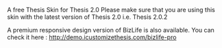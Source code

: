 A free Thesis Skin for Thesis 2.0
Please make sure that you are using this skin with the latest version of Thesis 2.0 i.e. Thesis 2.0.2

A premium responsive design version of BizLife is also available. You can check it here : http://demo.icustomizethesis.com/bizlife-pro